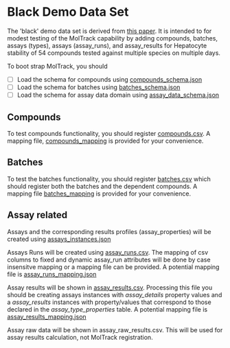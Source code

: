 # Black Demo Data Set #

The 'black' demo data set is derived from [this paper](https://doi.org/10.1016/j.tox.2021.152819).  It is intended to for modest testing of the MolTrack capability by adding compounds, batches, assays (types), assays (assay_runs), and assay_results for Hepatocyte stability of 54 compounds tested against multiple species on multiple days.

To boot strap MolTrack, you should

- [ ] Load the schema for compounds using [compounds_schema.json](./compounds_schema.json)
- [ ] Load the schema for batches using [batches_schema.json](./batches_schema.json)
- [ ] Load the schema for assay data domain using [assay_data_schema.json](assay_data_schema.json)

## Compounds ##

To test compounds functionality, you should register [compounds.csv](./compounds.csv).  A mapping file, [compounds_mapping](compounds_mapping.json) is provided for your convenience.

## Batches ##

To test the batches functionality, you should register [batches.csv](./batches.csv) which should register both the batches and the dependent compounds.  A mapping file [batches_mapping](./batches_mapping.json) is provided for your convenience.

## Assay related ##

Assays and the corresponding results profiles (assay_properties) will be created using [assays_instances.json](assays_instances.json)

Assays Runs will be created using [assay_runs.csv](assay_runs.csv).  The mapping of csv columns to fixed and dynamic assay_run attributes will be done by case insensitve mapping or a mapping file can be provided. A potential mapping file is [assay_runs_mapping.json](assay_runs_mapping.json)

Assay results will be shown in [assay_results.csv](assay_results.csv).  Processing this file you should be creating assays instances with *assay_details* property values and a *assay_results* instances with property/values that correspond to those declared in the *assay_type_properties* table. A potential mapping file is [assay_results_mapping.json](./assay_results_mapping.json)

Assay raw data will be shown in assay_raw_results.csv.  This will be used for assay results calculation, not MolTrack registration.
